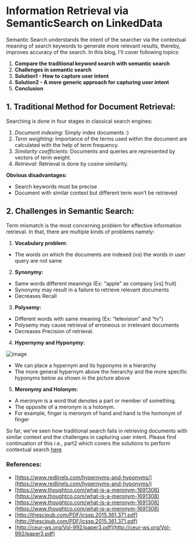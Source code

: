 # Information Retrieval via SemanticSearch on LinkedData

Semantic Search understands the intent of the searcher via the contextual meaning of search keywords to generate more relevant results, thereby, improves accuracy of the search.
In this blog, I'll cover following topics:
1. **Compare the traditional keyword search with semantic search**
2. **Challenges in semantic search**
3. **Solution1 - How to capture user intent**
4. **Solution2 - A more generic approach for capturing user intent**
5. **Conclusion**

## 1. Traditional Method for Document Retrieval:
Searching is done in four stages in classical search engines:
1. *Document indexing:*  Simply index documents :)
2. *Term weighting:* Importance of the terms used within the document are calculated with the help of term frequency.
3. *Similarity coefficients:* Documents and queries are represented by vectors of term weight.
4. *Retrieval:* Retrieval is done by cosine similarity. 

**Obvious disadvantages:**
- Search keywords must be precise
- Document with similar context but different term won’t be retrieved

## 2. Challenges in Semantic Search:
Term mismatch is the most concerning problem for effective information retrieval. In that, there are multiple kinds of problems namely:
1. **Vocabulary problem:** 
- The words on which the documents are indexed (vs) the words in user query are not same
2. **Synonymy:**
- Same words different meanings (Ex: “apple” as company [vs] fruit)
- Synonymy may result in a failure to retrieve relevant documents
- Decreases Recall
3. **Polysemy:**
- Different words with same meaning (Ex: “television” and “tv”)
- Polysemy may cause retrieval of erroneous or irrelevant documents 
- Decreases Precision of retrieval.
4. **Hypernymy and Hyponymy:**

![image](https://user-images.githubusercontent.com/22542670/31303800-491fabb2-ab31-11e7-9ffb-d91b0d55a1eb.png)
- We can place a hypernym and its hyponyms in a hierarchy
- The more general hypernym above the hierarchy and the more specific hyponyms below as shown in the picture above

5. **Meronymy and Holonym:**
- A meronym is a word that denotes a part or member of something. 
- The opposite of a meronym is a holonym. 
- For example, finger is meronym of hand and hand is the homonym of finger 

So far, we've seen how traditional search fails in retrieving documents with similar context and the challenges in capturing user intent. Please find continuation of this i.e., part2 which covers the solutions to perform contextual search [here](https://spoddutur.github.io/my-notes/semantic-search-2)

### References:
- [https://www.redlinels.com/hypernyms-and-hyponyms/](https://www.redlinels.com/hypernyms-and-hyponyms/)
- [https://www.thoughtco.com/what-is-a-meronym-1691308](https://www.thoughtco.com/what-is-a-meronym-1691308)
- [https://www.thoughtco.com/what-is-a-meronym-1691308](https://www.thoughtco.com/what-is-a-meronym-1691308)
- [http://thescipub.com/PDF/jcssp.2015.361.371.pdf](http://thescipub.com/PDF/jcssp.2015.361.371.pdf)
- [http://ceur-ws.org/Vol-992/paper3.pdf](http://ceur-ws.org/Vol-992/paper3.pdf)
